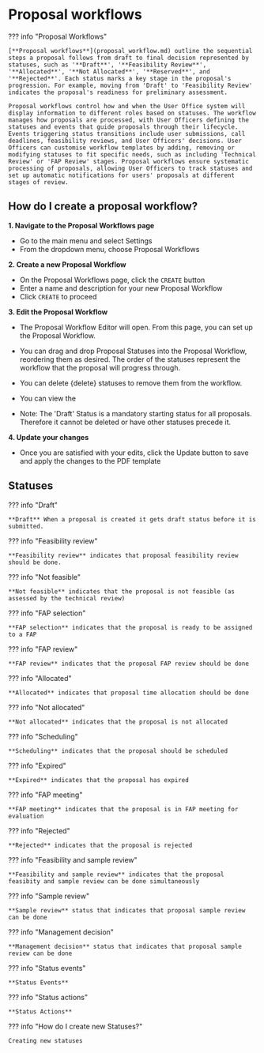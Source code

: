 # Proposal workflows

??? info "Proposal Workflows" 

    [**Proposal workflows**](proposal_workflow.md) outline the sequential steps a proposal follows from draft to final decision represented by statuses, such as '**Draft**', '**Feasibility Review**', '**Allocated**', '**Not Allocated**', '**Reserved**', and '**Rejected**'. Each status marks a key stage in the proposal's progression. For example, moving from 'Draft' to 'Feasibility Review' indicates the proposal's readiness for preliminary assessment. 

    Proposal workflows control how and when the User Office system will display information to different roles based on statuses. The workflow manages how proposals are processed, with User Officers defining the statuses and events that guide proposals through their lifecycle. Events triggering status transitions include user submissions, call deadlines, feasibility reviews, and User Officers' decisions. User Officers can customise workflow templates by adding, removing or modifying statuses to fit specific needs, such as including 'Technical Review' or 'FAP Review' stages. Proposal workflows ensure systematic processing of proposals, allowing User Officers to track statuses and set up automatic notifications for users' proposals at different stages of review.

## How do I create a proposal workflow?

**1. Navigate to the Proposal Workflows page**

* Go to the main menu and select Settings
* From the dropdown menu, choose Proposal Workflows

**2. Create a new Proposal Workflow**

* On the Proposal Workflows page, click the `CREATE` button
* Enter a name and description for your new Proposal Workflow
* Click `CREATE` to proceed

**3. Edit the Proposal Workflow**

* The Proposal Workflow Editor will open. From this page, you can set up the Proposal Workflow.
* You can drag and drop Proposal Statuses into the Proposal Workflow, reordering them as desired. The order of the statuses represent the workflow that the proposal will progress through. 
* You can delete {delete} statuses to remove them from the workflow.
* You can view the 


* Note: The 'Draft' Status is a mandatory starting status for all proposals. Therefore it cannot be deleted or have other statuses precede it. 

**4. Update your changes**

* Once you are satisfied with your edits, click the Update button to save and apply the changes to the PDF template





## Statuses

??? info "Draft" 

    **Draft** When a proposal is created it gets draft status before it is submitted.

??? info "Feasibility review" 

    **Feasibility review** indicates that proposal feasibility review should be done.

??? info "Not feasible" 

    **Not feasible** indicates that the proposal is not feasible (as assessed by the technical review)

??? info "FAP selection" 

    **FAP selection** indicates that the proposal is ready to be assigned to a FAP

??? info "FAP review" 

    **FAP review** indicates that the proposal FAP review should be done

??? info "Allocated" 

    **Allocated** indicates that proposal time allocation should be done

??? info "Not allocated" 

    **Not allocated** indicates that the proposal is not allocated

??? info "Scheduling" 

    **Scheduling** indicates that the proposal should be scheduled

??? info "Expired" 

    **Expired** indicates that the proposal has expired

??? info "FAP meeting" 

    **FAP meeting** indicates that the proposal is in FAP meeting for evaluation

??? info "Rejected" 

    **Rejected** indicates that the proposal is rejected

??? info "Feasibility and sample review" 

    **Feasibility and sample review** indicates that the proposal feasibity and sample review can be done simultaneously

??? info "Sample review" 

    **Sample review** status that indicates that proposal sample review can be done

??? info "Management decision" 

    **Management decision** status that indicates that proposal sample review can be done











??? info "Status events" 

    **Status Events** 

??? info "Status actions" 

    **Status Actions** 



??? info "How do I create new Statuses?" 

    Creating new statuses